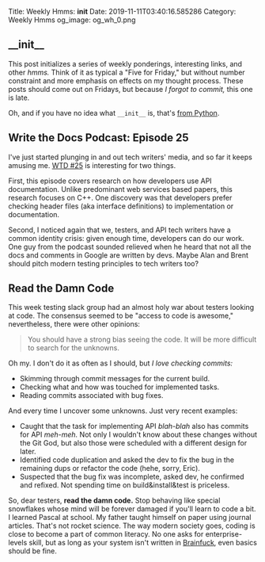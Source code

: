 Title: Weekly Hmms: __init__
Date: 2019-11-11T03:40:16.585286
Category: Weekly Hmms
og_image: og_wh_0.png


## \_\_init\_\_

This post initializes a series of weekly ponderings, interesting links, and other _hmms._ Think of it as typical a "Five for Friday," but without number constraint and more emphasis on effects on my thought process. These posts should come out on Fridays, but because _I forgot to commit,_ this one is late.

Oh, and if you have no idea what `__init__` is, that's [from Python](https://docs.python.org/3/reference/datamodel.html#object.__init__).

## Write the Docs Podcast: Episode 25

I've just started plunging in and out tech writers' media, and so far it keeps amusing me. [WTD #25](https://podcast.writethedocs.org/2019/10/20/episode-25-how-devs-use-api-documentation-andrew-head/) is interesting for two things.

First, this episode covers research on how developers use API documentation. Unlike predominant web services based papers, this research focuses on C++. One discovery was that developers prefer checking header files (aka interface definitions) to implementation or documentation.

Second, I noticed again that we, testers, and API tech writers have a common identity crisis: given enough time, developers can do our work. One guy from the podcast sounded relieved when he heard that not all the docs and comments in Google are written by devs. Maybe Alan and Brent should pitch modern testing principles to tech writers too?

## Read the Damn Code

This week testing slack group had an almost holy war about testers looking at code. The consensus seemed to be "access to code is awesome," nevertheless, there were other opinions:

> You should have a strong bias seeing the code. It will be more difficult to search for the unknowns.


Oh my. I don't do it as often as I should, but _I love checking commits:_

* Skimming through commit messages for the current build.
* Checking what and how was touched for implemented tasks.
* Reading commits associated with bug fixes.

And every time I uncover some unknowns. Just very recent examples:

* Caught that the task for implementing API _blah-blah_ also has commits for API _meh-meh._ Not only I wouldn't know about these changes without the Git God, but also those were scheduled with a different design for later.
* Identified code duplication and asked the dev to fix the bug in the remaining dups or refactor the code (hehe, sorry, Eric).
* Suspected that the bug fix was incomplete, asked dev, he confirmed and refixed. Not spending time on build&install&test is priceless.

So, dear testers, **read the damn code.** Stop behaving like special snowflakes whose mind will be forever damaged if you'll learn to code a bit. I learned Pascal at school. My father taught himself on paper using journal articles. That's not rocket science. The way modern society goes, coding is close to become a part of common literacy. No one asks for enterprise-levels skill, but as long as your system isn't written in [Brainfuck](https://en.wikipedia.org/wiki/Brainfuck), even basics should be fine. 
